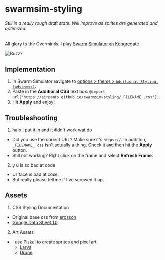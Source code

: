 # swarmsim-styling
###### Still in a really rough draft state. Will improve as sprites are generated and optimized.



All glory to the Overminds. I play [Swarm Simulator on Kongregate](http://www.kongregate.com/games/swarmsim/swarm-simulator)

![Buzz?](http://piskel-imgstore-b.appspot.com/img/d6d6b65c-f4d7-11e4-853b-39996fd08e19.gif)
## Implementation
1. In Swarm Simulator navigate to [options > theme > `Additional Styling (advanced)`](http://i.imgur.com/cB5oMiH.png?1).
2. Paste in the __Additional CSS__ text box: `@import url('https://airpants.github.io/swarmsim-styling/_FILENAME_.css');`.
3. Hit __Apply__ and enjoy!

## Troubleshooting
1. halp I put it in and it didn't work wat do
  *  Did you use the correct URL? Make sure it's `https://`. In addition, `_FILENAME_.css` isn't actually a thing. Check it and then hit the __Apply__ button.
  *  Still not working? Right click on the frame and select __Refresh Frame__.
2. y u is so bad at code
  * Ur face is bad at code.
  * But really please tell me if I've screwed it up. 

## Assets
1. CSS Styling Documentation
  * Original base css from [erosson](https://github.com/erosson/swarm-graphics)
  * [Google Data Sheet 1.0](https://docs.google.com/spreadsheets/d/1ughCy983eK-SPIcDYPsjOitVZzY10WdI2MGGrmxzxF4/pubhtml#)

2. Art Assets
  * I use [Piskel](http://www.piskelapp.com/) to create sprites and pixel art.
    * [Larva](http://piskel-imgstore-b.appspot.com/img/d6d6b65c-f4d7-11e4-853b-39996fd08e19.gif)
    * [Drone](http://piskel-imgstore-b.appspot.com/img/90310b30-f4dc-11e4-9073-39996fd08e19.gif)
